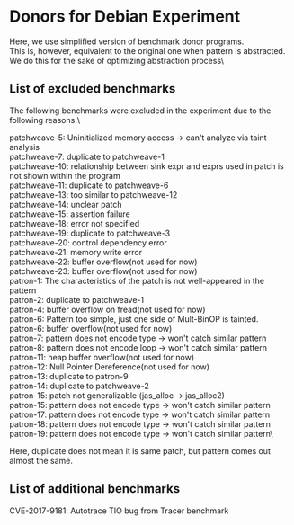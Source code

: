 # Donors for Debian Experiment
Here, we use simplified version of benchmark donor programs.\
This is, however, equivalent to the original one when pattern is abstracted.\
We do this for the sake of optimizing abstraction process\

## List of excluded benchmarks

The following benchmarks were excluded in the experiment due to the following reasons.\

patchweave-5: Uninitialized memory access -> can't analyze via taint analysis\
patchweave-7: duplicate to patchweave-1\
patchweave-10: relationship between sink expr and exprs used in patch is not shown within the program\
patchweave-11: duplicate to patchweave-6\
patchweave-13: too similar to patchweave-12\
patchweave-14: unclear patch\
patchweave-15: assertion failure\
patchweave-18: error not specified\
patchweave-19: duplicate to patchweave-3\
patchweave-20: control dependency error\
patchweave-21: memory write error\
patchweave-22: buffer overflow(not used for now)\
patchweave-23: buffer overflow(not used for now)\
patron-1: The characteristics of the patch is not well-appeared in the pattern\
patron-2: duplicate to patchweave-1\
patron-4: buffer overflow on fread(not used for now)\
patron-6: Pattern too simple, just one side of Mult-BinOP is tainted.\
patron-6: buffer overflow(not used for now)\
patron-7: pattern does not encode type -> won't catch similar pattern\
patron-8: pattern does not encode loop -> won't catch similar pattern\
patron-11: heap buffer overflow(not used for now)\
patron-12: Null Pointer Dereference(not used for now)\
patron-13: duplicate to patron-9\
patron-14: duplicate to patchweave-2\
patron-15: patch not generalizable (jas_alloc -> jas_alloc2)\
patron-15: pattern does not encode type -> won't catch similar pattern\
patron-17: pattern does not encode type -> won't catch similar pattern\
patron-18: pattern does not encode type -> won't catch similar pattern\
patron-19: pattern does not encode type -> won't catch similar pattern\

Here, duplicate does not mean it is same patch, but pattern comes out almost the same.

## List of additional benchmarks
CVE-2017-9181: Autotrace TIO bug from Tracer benchmark

